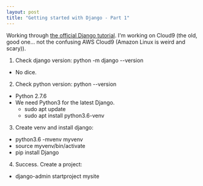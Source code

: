 ```yaml
---
layout: post
title: "Getting started with Django - Part 1"
---
```


<!---
Markdown cheatsheet: https://github.com/adam-p/markdown-here/wiki/Markdown-Cheatsheet
--->

<!--- Post text follows --->

Working through [the official Django tutorial](https://docs.djangoproject.com/en/2.0/intro/tutorial01/).
I'm working on Cloud9 (the old, good one... not the confusing AWS Cloud9 (Amazon Linux
is weird and scary)). 

1. Check django version: python -m django --version
  - No dice.
2. Check python version: python --version
  - Python 2.7.6
  - We need Python3 for the latest Django.
    - sudo apt update
    - sudo apt install python3.6-venv
3. Create venv and install django:
  - python3.6 -mvenv myvenv
  - source myvenv/bin/activate
  - pip install Django
4. Success. Create a project:
  - django-admin startproject mysite